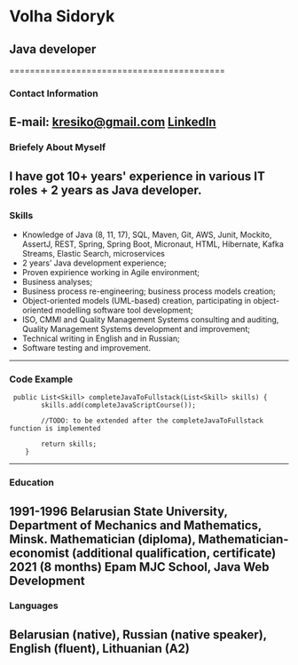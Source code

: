 # Volha Sidoryk

## Java developer
==========================================
### Contact Information

E-mail:  kresiko@gmail.com
[LinkedIn](https://www.linkedin.com/in/volha-sidoryk-18a26a90/)
-----------------------
### Briefely About Myself

I have got 10+ years' experience in various IT roles  + 2 years as Java developer.
-----------------------
### Skills

* Knowledge of Java (8, 11, 17), SQL, Maven, Git, AWS, Junit, Mockito, AssertJ, REST, Spring, Spring Boot, Micronaut, HTML, Hibernate, Kafka Streams, Elastic Search, microservices
* 2 years’ Java development experience;
* Proven expirience working in Agile environment;
* Business analyses;
* Business process re-engineering; business process models creation;
* Object-oriented models (UML-based) creation, participating in object-oriented modelling software tool development;
* ISO, CMMI and Quality Management Systems consulting and auditing, Quality Management Systems development and improvement;
* Technical writing in English and in Russian;
* Software testing and improvement.
-------------------------
### Code Example
```
 public List<Skill> completeJavaToFullstack(List<Skill> skills) {
        skills.add(completeJavaScriptCourse());

        //TODO: to be extended after the completeJavaToFullstack function is implemented

        return skills;
    }
```
--------------------------
### Education

1991-1996 Belarusian State University, Department of Mechanics and Mathematics, Minsk. Mathematician (diploma), Mathematician-economist (additional qualification, certificate) 
2021 (8 months) Epam MJC School, Java Web Development
--------------------------
### Languages

Belarusian (native), Russian (native speaker), English (fluent), Lithuanian (A2)
--------------------------

